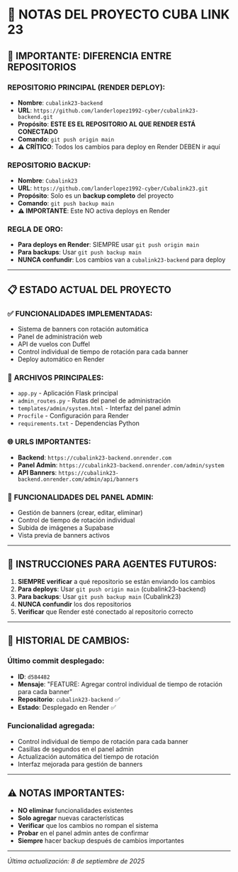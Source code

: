 # 📝 NOTAS DEL PROYECTO CUBA LINK 23

## 🚨 **IMPORTANTE: DIFERENCIA ENTRE REPOSITORIOS**

### **REPOSITORIO PRINCIPAL (RENDER DEPLOY):**
- **Nombre**: `cubalink23-backend`
- **URL**: `https://github.com/landerlopez1992-cyber/cubalink23-backend.git`
- **Propósito**: **ESTE ES EL REPOSITORIO AL QUE RENDER ESTÁ CONECTADO**
- **Comando**: `git push origin main`
- **⚠️ CRÍTICO**: Todos los cambios para deploy en Render DEBEN ir aquí

### **REPOSITORIO BACKUP:**
- **Nombre**: `Cubalink23`
- **URL**: `https://github.com/landerlopez1992-cyber/Cubalink23.git`
- **Propósito**: Solo es un **backup completo** del proyecto
- **Comando**: `git push backup main`
- **⚠️ IMPORTANTE**: Este NO activa deploys en Render

### **REGLA DE ORO:**
- **Para deploys en Render**: SIEMPRE usar `git push origin main`
- **Para backups**: Usar `git push backup main`
- **NUNCA confundir**: Los cambios van a `cubalink23-backend` para deploy

---

## 📋 ESTADO ACTUAL DEL PROYECTO

### ✅ **FUNCIONALIDADES IMPLEMENTADAS:**
- Sistema de banners con rotación automática
- Panel de administración web
- API de vuelos con Duffel
- Control individual de tiempo de rotación para cada banner
- Deploy automático en Render

### 🔧 **ARCHIVOS PRINCIPALES:**
- `app.py` - Aplicación Flask principal
- `admin_routes.py` - Rutas del panel de administración
- `templates/admin/system.html` - Interfaz del panel admin
- `Procfile` - Configuración para Render
- `requirements.txt` - Dependencias Python

### 🌐 **URLS IMPORTANTES:**
- **Backend**: `https://cubalink23-backend.onrender.com`
- **Panel Admin**: `https://cubalink23-backend.onrender.com/admin/system`
- **API Banners**: `https://cubalink23-backend.onrender.com/admin/api/banners`

### 📱 **FUNCIONALIDADES DEL PANEL ADMIN:**
- Gestión de banners (crear, editar, eliminar)
- Control de tiempo de rotación individual
- Subida de imágenes a Supabase
- Vista previa de banners activos

---

## 🚀 **INSTRUCCIONES PARA AGENTES FUTUROS:**

1. **SIEMPRE verificar** a qué repositorio se están enviando los cambios
2. **Para deploys**: Usar `git push origin main` (cubalink23-backend)
3. **Para backups**: Usar `git push backup main` (Cubalink23)
4. **NUNCA confundir** los dos repositorios
5. **Verificar** que Render esté conectado al repositorio correcto

---

## 📝 **HISTORIAL DE CAMBIOS:**

### **Último commit desplegado:**
- **ID**: `d584482`
- **Mensaje**: "FEATURE: Agregar control individual de tiempo de rotación para cada banner"
- **Repositorio**: `cubalink23-backend` ✅
- **Estado**: Desplegado en Render ✅

### **Funcionalidad agregada:**
- Control individual de tiempo de rotación para cada banner
- Casillas de segundos en el panel admin
- Actualización automática del tiempo de rotación
- Interfaz mejorada para gestión de banners

---

## ⚠️ **NOTAS IMPORTANTES:**

- **NO eliminar** funcionalidades existentes
- **Solo agregar** nuevas características
- **Verificar** que los cambios no rompan el sistema
- **Probar** en el panel admin antes de confirmar
- **Siempre** hacer backup después de cambios importantes

---

*Última actualización: 8 de septiembre de 2025*


